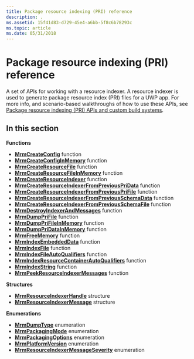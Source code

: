 ```yaml
---
title: Package resource indexing (PRI) reference
description: .
ms.assetid: 15f41d83-d729-45e4-a6bb-5f8c6b78293c
ms.topic: article
ms.date: 05/31/2018
---
```


# Package resource indexing (PRI) reference

A set of APIs for working with a resource indexer. A resource indexer is used to generate package resource index (PRI) files for a UWP app. For more info, and scenario-based walkthroughs of how to use these APIs, see [Package resource indexing (PRI) APIs and custom build systems](https://docs.microsoft.com/windows/uwp/app-resources/pri-apis-custom-build-systems).

## In this section

**Functions**

-   [**MrmCreateConfig**](mrmcreateconfig.md) function
-   [**MrmCreateConfigInMemory**](mrmcreateconfiginmemory.md) function
-   [**MrmCreateResourceFile**](mrmcreateresourcefile.md) function
-   [**MrmCreateResourceFileInMemory**](mrmcreateresourcefileinmemory.md) function
-   [**MrmCreateResourceIndexer**](mrmcreateresourceindexer.md) function
-   [**MrmCreateResourceIndexerFromPreviousPriData**](mrmcreateresourceindexerfrompreviouspridata-.md) function
-   [**MrmCreateResourceIndexerFromPreviousPriFile**](mrmcreateresourceindexerfrompreviousprifile.md) function
-   [**MrmCreateResourceIndexerFromPreviousSchemaData**](mrmcreateresourceindexerfrompreviousschemadata.md) function
-   [**MrmCreateResourceIndexerFromPreviousSchemaFile**](mrmcreateresourceindexerfrompreviousschemafile.md) function
-   [**MrmDestroyIndexerAndMessages**](mrmdestroyindexerandmessages.md) function
-   [**MrmDumpPriFile**](mrmdumpprifile.md) function
-   [**MrmDumpPriFileInMemory**](mrmdumpprifileinmemory.md) function
-   [**MrmDumpPriDataInMemory**](mrmdumppridatainmemory.md) function
-   [**MrmFreeMemory**](mrmfreememory.md) function
-   [**MrmIndexEmbeddedData**](mrmindexembeddeddata.md) function
-   [**MrmIndexFile**](mrmindexfile.md) function
-   [**MrmIndexFileAutoQualifiers**](mrmindexfileautoqualifiers.md) function
-   [**MrmIndexResourceContainerAutoQualifiers**](mrmindexresourcecontainerautoqualifiers.md) function
-   [**MrmIndexString**](mrmindexstring.md) function
-   [**MrmPeekResourceIndexerMessages**](mrmpeekresourceindexermessages.md) function

**Structures**

-   [**MrmResourceIndexerHandle**](mrmresourceindexerhandle.md) structure
-   [**MrmResourceIndexerMessage**](mrmresourceindexermessage.md) structure

**Enumerations**

-   [**MrmDumpType**](mrmdumptype.md) enumeration
-   [**MrmPackagingMode**](mrmpackagingmode.md) enumeration
-   [**MrmPackagingOptions**](mrmpackagingoptions.md) enumeration
-   [**MrmPlatformVersion**](mrmplatformversion.md) enumeration
-   [**MrmResourceIndexerMessageSeverity**](mrmresourceindexermessageseverity.md) enumeration

 

 





